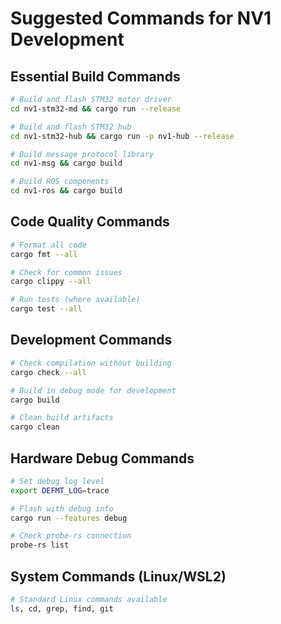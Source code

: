 # Suggested Commands for NV1 Development

## Essential Build Commands
```bash
# Build and flash STM32 motor driver
cd nv1-stm32-md && cargo run --release

# Build and flash STM32 hub
cd nv1-stm32-hub && cargo run -p nv1-hub --release  

# Build message protocol library
cd nv1-msg && cargo build

# Build ROS components
cd nv1-ros && cargo build
```

## Code Quality Commands  
```bash
# Format all code
cargo fmt --all

# Check for common issues
cargo clippy --all

# Run tests (where available)
cargo test --all
```

## Development Commands
```bash
# Check compilation without building
cargo check --all

# Build in debug mode for development
cargo build

# Clean build artifacts
cargo clean
```

## Hardware Debug Commands
```bash
# Set debug log level
export DEFMT_LOG=trace

# Flash with debug info
cargo run --features debug

# Check probe-rs connection
probe-rs list
```

## System Commands (Linux/WSL2)
```bash
# Standard Linux commands available
ls, cd, grep, find, git
```